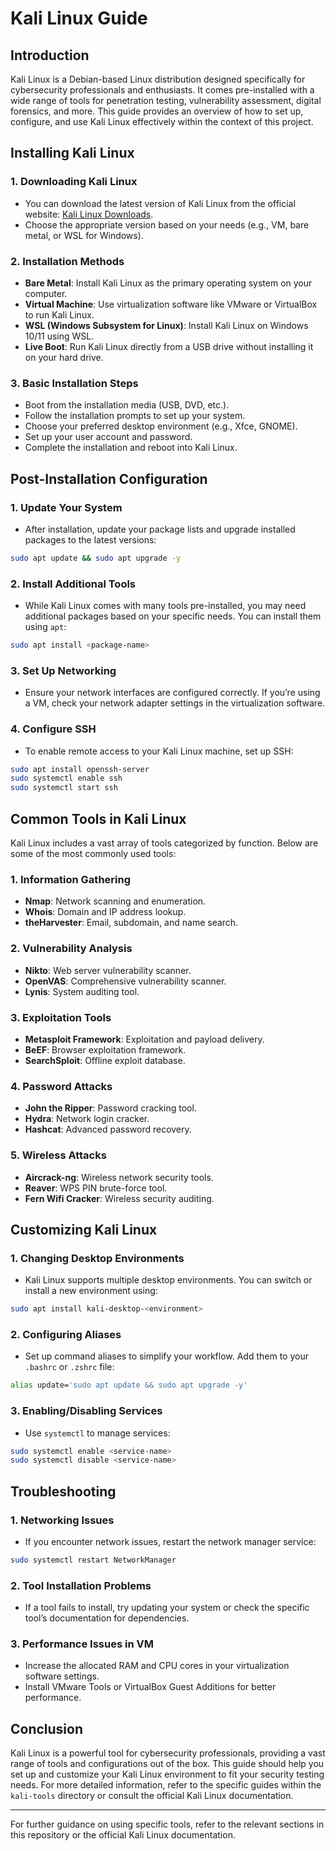 # Kali Linux Guide

## Introduction

Kali Linux is a Debian-based Linux distribution designed specifically for cybersecurity professionals and enthusiasts. It comes pre-installed with a wide range of tools for penetration testing, vulnerability assessment, digital forensics, and more. This guide provides an overview of how to set up, configure, and use Kali Linux effectively within the context of this project.

## Installing Kali Linux

### 1. **Downloading Kali Linux**
   - You can download the latest version of Kali Linux from the official website: [Kali Linux Downloads](https://www.kali.org/get-kali/).
   - Choose the appropriate version based on your needs (e.g., VM, bare metal, or WSL for Windows).

### 2. **Installation Methods**
   - **Bare Metal**: Install Kali Linux as the primary operating system on your computer.
   - **Virtual Machine**: Use virtualization software like VMware or VirtualBox to run Kali Linux.
   - **WSL (Windows Subsystem for Linux)**: Install Kali Linux on Windows 10/11 using WSL.
   - **Live Boot**: Run Kali Linux directly from a USB drive without installing it on your hard drive.

### 3. **Basic Installation Steps**
   - Boot from the installation media (USB, DVD, etc.).
   - Follow the installation prompts to set up your system.
   - Choose your preferred desktop environment (e.g., Xfce, GNOME).
   - Set up your user account and password.
   - Complete the installation and reboot into Kali Linux.

## Post-Installation Configuration

### 1. **Update Your System**
   - After installation, update your package lists and upgrade installed packages to the latest versions:
   ```bash
   sudo apt update && sudo apt upgrade -y
   ```

### 2. **Install Additional Tools**
   - While Kali Linux comes with many tools pre-installed, you may need additional packages based on your specific needs. You can install them using `apt`:
   ```bash
   sudo apt install <package-name>
   ```

### 3. **Set Up Networking**
   - Ensure your network interfaces are configured correctly. If you’re using a VM, check your network adapter settings in the virtualization software.

### 4. **Configure SSH**
   - To enable remote access to your Kali Linux machine, set up SSH:
   ```bash
   sudo apt install openssh-server
   sudo systemctl enable ssh
   sudo systemctl start ssh
   ```

## Common Tools in Kali Linux

Kali Linux includes a vast array of tools categorized by function. Below are some of the most commonly used tools:

### 1. **Information Gathering**
   - **Nmap**: Network scanning and enumeration.
   - **Whois**: Domain and IP address lookup.
   - **theHarvester**: Email, subdomain, and name search.

### 2. **Vulnerability Analysis**
   - **Nikto**: Web server vulnerability scanner.
   - **OpenVAS**: Comprehensive vulnerability scanner.
   - **Lynis**: System auditing tool.

### 3. **Exploitation Tools**
   - **Metasploit Framework**: Exploitation and payload delivery.
   - **BeEF**: Browser exploitation framework.
   - **SearchSploit**: Offline exploit database.

### 4. **Password Attacks**
   - **John the Ripper**: Password cracking tool.
   - **Hydra**: Network login cracker.
   - **Hashcat**: Advanced password recovery.

### 5. **Wireless Attacks**
   - **Aircrack-ng**: Wireless network security tools.
   - **Reaver**: WPS PIN brute-force tool.
   - **Fern Wifi Cracker**: Wireless security auditing.

## Customizing Kali Linux

### 1. **Changing Desktop Environments**
   - Kali Linux supports multiple desktop environments. You can switch or install a new environment using:
   ```bash
   sudo apt install kali-desktop-<environment>
   ```

### 2. **Configuring Aliases**
   - Set up command aliases to simplify your workflow. Add them to your `.bashrc` or `.zshrc` file:
   ```bash
   alias update='sudo apt update && sudo apt upgrade -y'
   ```

### 3. **Enabling/Disabling Services**
   - Use `systemctl` to manage services:
   ```bash
   sudo systemctl enable <service-name>
   sudo systemctl disable <service-name>
   ```

## Troubleshooting

### 1. **Networking Issues**
   - If you encounter network issues, restart the network manager service:
   ```bash
   sudo systemctl restart NetworkManager
   ```

### 2. **Tool Installation Problems**
   - If a tool fails to install, try updating your system or check the specific tool’s documentation for dependencies.

### 3. **Performance Issues in VM**
   - Increase the allocated RAM and CPU cores in your virtualization software settings.
   - Install VMware Tools or VirtualBox Guest Additions for better performance.

## Conclusion

Kali Linux is a powerful tool for cybersecurity professionals, providing a vast range of tools and configurations out of the box. This guide should help you set up and customize your Kali Linux environment to fit your security testing needs. For more detailed information, refer to the specific guides within the `kali-tools` directory or consult the official Kali Linux documentation.

---
For further guidance on using specific tools, refer to the relevant sections in this repository or the official Kali Linux documentation.
